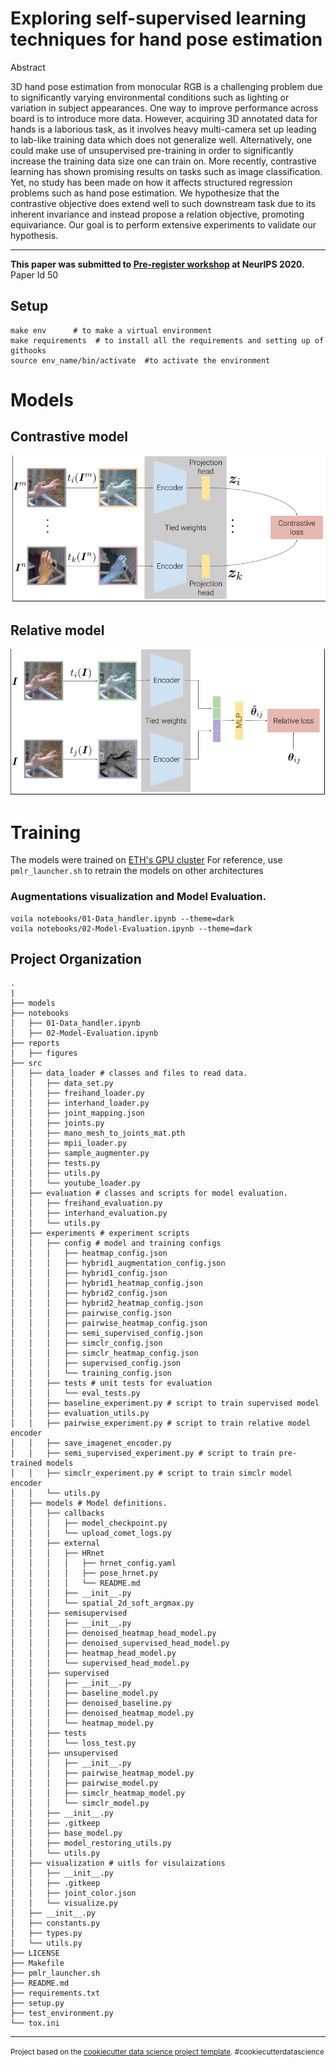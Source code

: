 Exploring self-supervised learning techniques for hand pose estimation
==============================
Abstract

3D hand pose estimation from monocular RGB is a challenging problem due to significantly varying environmental conditions such as lighting or variation in subject appearances. One way to improve performance across board is to introduce more data. However, acquiring 3D annotated data for hands is a laborious task, as it involves heavy multi-camera set up leading to lab-like training data which does not generalize well. Alternatively, one could make use of unsupervised pre-training in order to significantly increase the training data size one can train on. More recently, contrastive learning has shown promising results on tasks such as image classification. Yet, no study has been made on how it affects structured regression problems such as hand pose estimation. We hypothesize that the contrastive objective does extend well to such downstream task due to its inherent invariance and instead propose a relation objective, promoting equivariance. Our goal is to perform extensive experiments to validate our hypothesis.

-------

**This paper was submitted to [Pre-register workshop](https://preregister.science/) at NeurIPS 2020.** Paper Id 50

Setup
------------
```
make env      # to make a virtual environment 
make requirements  # to install all the requirements and setting up of githooks
source env_name/bin/activate  #to activate the environment
```
# Models
## Contrastive model
![Contrastive model](pmlr_contrastive.png)

## Relative model
![Relative model](pmlr_relative.png)
# Training
The models were trained on [ETH's GPU cluster](https://scicomp.ethz.ch/wiki/Leonhard) 
For reference, use ``pmlr_launcher.sh`` to retrain the models on other architectures

### Augmentations visualization and Model Evaluation.
```
voila notebooks/01-Data_handler.ipynb --theme=dark
voila notebooks/02-Model-Evaluation.ipynb --theme=dark
```

Project Organization
------------
```
.
|
├── models
├── notebooks
│   ├── 01-Data_handler.ipynb
│   ├── 02-Model-Evaluation.ipynb
├── reports
│   ├── figures
├── src
│   ├── data_loader # classes and files to read data.
│   │   ├── data_set.py
│   │   ├── freihand_loader.py
│   │   ├── interhand_loader.py
│   │   ├── joint_mapping.json
│   │   ├── joints.py
│   │   ├── mano_mesh_to_joints_mat.pth
│   │   ├── mpii_loader.py
│   │   ├── sample_augmenter.py
│   │   ├── tests.py
│   │   ├── utils.py
│   │   └── youtube_loader.py
│   ├── evaluation # classes and scripts for model evaluation.
│   │   ├── freihand_evaluation.py
│   │   ├── interhand_evaluation.py
│   │   └── utils.py
│   ├── experiments # experiment scripts
│   │   ├── config # model and training configs
│   │   │   ├── heatmap_config.json
│   │   │   ├── hybrid1_augmentation_config.json
│   │   │   ├── hybrid1_config.json
│   │   │   ├── hybrid1_heatmap_config.json
│   │   │   ├── hybrid2_config.json
│   │   │   ├── hybrid2_heatmap_config.json
│   │   │   ├── pairwise_config.json
│   │   │   ├── pairwise_heatmap_config.json
│   │   │   ├── semi_supervised_config.json
│   │   │   ├── simclr_config.json
│   │   │   ├── simclr_heatmap_config.json
│   │   │   ├── supervised_config.json
│   │   │   └── training_config.json
│   │   ├── tests # unit tests for evaluation
│   │   │   └── eval_tests.py
│   │   ├── baseline_experiment.py # script to train supervised model
│   │   ├── evaluation_utils.py
│   │   ├── pairwise_experiment.py # script to train relative model encoder
│   │   ├── save_imagenet_encoder.py
│   │   ├── semi_supervised_experiment.py # script to train pre-trained models
│   │   ├── simclr_experiment.py # script to train simclr model encoder
│   │   └── utils.py
│   ├── models # Model definitions.
│   │   ├── callbacks
│   │   │   ├── model_checkpoint.py
│   │   │   └── upload_comet_logs.py
│   │   ├── external
│   │   │   ├── HRnet
│   │   │   │   ├── hrnet_config.yaml
│   │   │   │   ├── pose_hrnet.py
│   │   │   │   └── README.md
│   │   │   ├── __init__.py
│   │   │   └── spatial_2d_soft_argmax.py
│   │   ├── semisupervised
│   │   │   ├── __init__.py
│   │   │   ├── denoised_heatmap_head_model.py
│   │   │   ├── denoised_supervised_head_model.py
│   │   │   ├── heatmap_head_model.py
│   │   │   └── supervised_head_model.py
│   │   ├── supervised
│   │   │   ├── __init__.py
│   │   │   ├── baseline_model.py
│   │   │   ├── denoised_baseline.py
│   │   │   ├── denoised_heatmap_model.py
│   │   │   └── heatmap_model.py
│   │   ├── tests
│   │   │   └── loss_test.py
│   │   ├── unsupervised
│   │   │   ├── __init__.py
│   │   │   ├── pairwise_heatmap_model.py
│   │   │   ├── pairwise_model.py
│   │   │   ├── simclr_heatmap_model.py
│   │   │   └── simclr_model.py
│   │   ├── __init__.py
│   │   ├── .gitkeep
│   │   ├── base_model.py
│   │   ├── model_restoring_utils.py
│   │   └── utils.py
│   ├── visualization # uitls for visulaizations
│   │   ├── __init__.py
│   │   ├── .gitkeep
│   │   ├── joint_color.json
│   │   └── visualize.py
│   ├── __init__.py
│   ├── constants.py
│   ├── types.py
│   └── utils.py
├── LICENSE
├── Makefile
├── pmlr_launcher.sh
├── README.md
├── requirements.txt
├── setup.py
├── test_environment.py
└── tox.ini
```
--------

<p><small>Project based on the <a target="_blank" href="https://drivendata.github.io/cookiecutter-data-science/">cookiecutter data science project template</a>. #cookiecutterdatascience</small></p>
